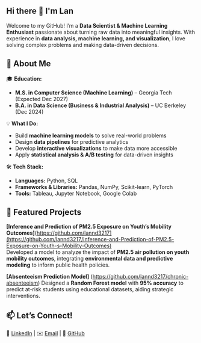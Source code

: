 ## Hi there 👋 I'm Lan

Welcome to my GitHub! I’m a **Data Scientist & Machine Learning Enthusiast** passionate about turning raw data into meaningful insights. With experience in **data analysis, machine learning, and visualization**, I love solving complex problems and making data-driven decisions.  

## 🚀 About Me  
🎓 **Education:**  
- **M.S. in Computer Science (Machine Learning)** – Georgia Tech (Expected Dec 2027)  
- **B.A. in Data Science (Business & Industrial Analysis)** – UC Berkeley (Dec 2024)  

💡 **What I Do:**  
- Build **machine learning models** to solve real-world problems  
- Design **data pipelines** for predictive analytics  
- Develop **interactive visualizations** to make data more accessible  
- Apply **statistical analysis & A/B testing** for data-driven insights  

🛠 **Tech Stack:**  
- **Languages:** Python, SQL  
- **Frameworks & Libraries:** Pandas, NumPy, Scikit-learn, PyTorch  
- **Tools:** Tableau, Jupyter Notebook, Google Colab

## 📂 Featured Projects  
**[Inference and Prediction of PM2.5 Exposure on Youth’s Mobility Outcomes]**(https://github.com/lannd3217](https://github.com/lannd3217/Inference-and-Prediction-of-PM2.5-Exposure-on-Youth-s-Mobility-Outcomes)  
Developed a model to analyze the impact of **PM2.5 air pollution on youth mobility outcomes**, integrating **environmental data and predictive modeling** to inform public health policies.  

**[Absenteeism Prediction Model]** (https://github.com/lannd3217/chronic-absenteeism)
Designed a **Random Forest model** with **95% accuracy** to predict at-risk students using educational datasets, aiding strategic interventions.  

## 📫 Let’s Connect!  
💼 [LinkedIn](https://linkedin.com/in/lan-dinh3217) | ✉️ [Email](mailto:ngocld32@berkeley.edu) | 🔗 [GitHub](https://github.com/lannd3217)  


<!--
**lannd3217/lannd3217** is a ✨ _special_ ✨ repository because its `README.md` (this file) appears on your GitHub profile.

Here are some ideas to get you started:

- 🔭 I’m currently working on ...
- 🌱 I’m currently learning ...
- 👯 I’m looking to collaborate on ...
- 🤔 I’m looking for help with ...
- 💬 Ask me about ...
- 📫 How to reach me: ...
- 😄 Pronouns: ...
- ⚡ Fun fact: ...
-->

